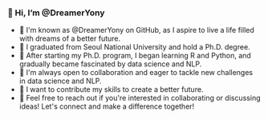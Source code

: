 ### 👋 Hi, I’m @DreamerYony
- 🍎 I'm known as @DreamerYony on GitHub, as I aspire to live a life filled with dreams of a better future.
- 🍊 I graduated from Seoul National University and hold a Ph.D. degree.
- 🍋 After starting my Ph.D. program, I began learning R and Python, 
and gradually became fascinated by data science and NLP.
- 🥬 I'm always open to collaboration and eager to tackle new challenges in data science and NLP. 
- 💙 I want to contribute my skills to create a better future. 
- 🍇 Feel free to reach out if you're interested in collaborating or discussing ideas! Let's connect and make a difference together!
